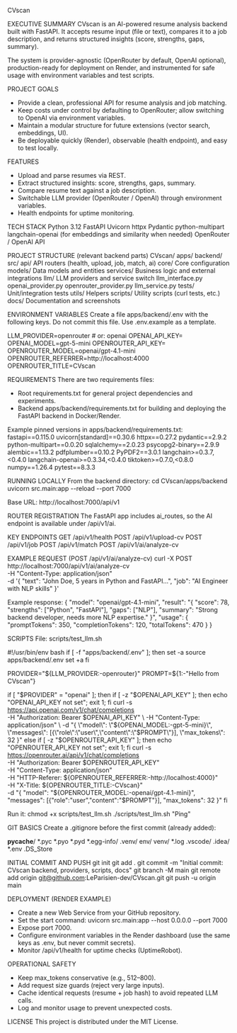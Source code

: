 CVscan

EXECUTIVE SUMMARY
CVscan is an AI-powered resume analysis backend built with FastAPI.
It accepts resume input (file or text), compares it to a job description, and returns structured insights (score, strengths, gaps, summary).

The system is provider-agnostic (OpenRouter by default, OpenAI optional), production-ready for deployment on Render, and instrumented for safe usage with environment variables and test scripts.

PROJECT GOALS
- Provide a clean, professional API for resume analysis and job matching.
- Keep costs under control by defaulting to OpenRouter; allow switching to OpenAI via environment variables.
- Maintain a modular structure for future extensions (vector search, embeddings, UI).
- Be deployable quickly (Render), observable (health endpoint), and easy to test locally.

FEATURES
- Upload and parse resumes via REST.
- Extract structured insights: score, strengths, gaps, summary.
- Compare resume text against a job description.
- Switchable LLM provider (OpenRouter / OpenAI) through environment variables.
- Health endpoints for uptime monitoring.

TECH STACK
Python 3.12
FastAPI
Uvicorn
httpx
Pydantic
python-multipart
langchain-openai (for embeddings and similarity when needed)
OpenRouter / OpenAI API

PROJECT STRUCTURE (relevant backend parts)
CVscan/
  apps/
    backend/
      src/
        api/          API routers (health, upload, job, match, ai)
        core/         Core configuration
        models/       Data models and entities
        services/     Business logic and external integrations
          llm/        LLM providers and service switch
            llm_interface.py
            openai_provider.py
            openrouter_provider.py
            llm_service.py
        tests/        Unit/integration tests
        utils/        Helpers
  scripts/            Utility scripts (curl tests, etc.)
  docs/               Documentation and screenshots

ENVIRONMENT VARIABLES
Create a file apps/backend/.env with the following keys. Do not commit this file. Use .env.example as a template.

LLM_PROVIDER=openrouter        # or: openai
OPENAI_API_KEY=
OPENAI_MODEL=gpt-5-mini
OPENROUTER_API_KEY=
OPENROUTER_MODEL=openai/gpt-4.1-mini
OPENROUTER_REFERRER=http://localhost:4000
OPENROUTER_TITLE=CVscan

REQUIREMENTS
There are two requirements files:
- Root requirements.txt for general project dependencies and experiments.
- Backend apps/backend/requirements.txt for building and deploying the FastAPI backend in Docker/Render.

Example pinned versions in apps/backend/requirements.txt:
fastapi==0.115.0
uvicorn[standard]==0.30.6
httpx==0.27.2
pydantic==2.9.2
python-multipart==0.0.20
sqlalchemy==2.0.23
psycopg2-binary==2.9.9
alembic==1.13.2
pdfplumber==0.10.2
PyPDF2==3.0.1
langchain>=0.3.7,<0.4.0
langchain-openai>=0.3.34,<0.4.0
tiktoken>=0.7.0,<0.8.0
numpy==1.26.4
pytest==8.3.3

RUNNING LOCALLY
From the backend directory:
cd CVscan/apps/backend
uvicorn src.main:app --reload --port 7000

Base URL:
http://localhost:7000/api/v1

ROUTER REGISTRATION
The FastAPI app includes ai_routes, so the AI endpoint is available under /api/v1/ai.

KEY ENDPOINTS
GET  /api/v1/health
POST /api/v1/upload-cv
POST /api/v1/job
POST /api/v1/match
POST /api/v1/ai/analyze-cv

EXAMPLE REQUEST (POST /api/v1/ai/analyze-cv)
curl -X POST http://localhost:7000/api/v1/ai/analyze-cv \
  -H "Content-Type: application/json" \
  -d '{
      "text": "John Doe, 5 years in Python and FastAPI...",
      "job": "AI Engineer with NLP skills"
    }'

Example response:
{
  "model": "openai/gpt-4.1-mini",
  "result": "{ \"score\": 78, \"strengths\": [\"Python\", \"FastAPI\"], \"gaps\": [\"NLP\"], \"summary\": \"Strong backend developer, needs more NLP expertise.\" }",
  "usage": {
    "promptTokens": 350,
    "completionTokens": 120,
    "totalTokens": 470
  }
}

SCRIPTS
File: scripts/test_llm.sh

#!/usr/bin/env bash
if [ -f "apps/backend/.env" ]; then
  set -a
  source apps/backend/.env
  set +a
fi

PROVIDER="${LLM_PROVIDER:-openrouter}"
PROMPT=${1:-"Hello from CVscan"}

if [ "$PROVIDER" = "openai" ]; then
  if [ -z "$OPENAI_API_KEY" ]; then echo "OPENAI_API_KEY not set"; exit 1; fi
  curl -s https://api.openai.com/v1/chat/completions \
    -H "Authorization: Bearer $OPENAI_API_KEY" \
    -H "Content-Type: application/json" \
    -d "{
      \"model\": \"${OPENAI_MODEL:-gpt-5-mini}\",
      \"messages\": [{\"role\":\"user\",\"content\":\"$PROMPT\"}],
      \"max_tokens\": 32
    }"
else
  if [ -z "$OPENROUTER_API_KEY" ]; then echo "OPENROUTER_API_KEY not set"; exit 1; fi
  curl -s https://openrouter.ai/api/v1/chat/completions \
    -H "Authorization: Bearer $OPENROUTER_API_KEY" \
    -H "Content-Type: application/json" \
    -H "HTTP-Referer: ${OPENROUTER_REFERRER:-http://localhost:4000}" \
    -H "X-Title: ${OPENROUTER_TITLE:-CVscan}" \
    -d "{
      \"model\": \"${OPENROUTER_MODEL:-openai/gpt-4.1-mini}\",
      \"messages\": [{\"role\":\"user\",\"content\":\"$PROMPT\"}],
      \"max_tokens\": 32
    }"
fi

Run it:
chmod +x scripts/test_llm.sh
./scripts/test_llm.sh "Ping"

GIT BASICS
Create a .gitignore before the first commit (already added):

__pycache__/
*.pyc
*.pyo
*.pyd
*.egg-info/
.venv/
env/
venv/
*.log
.vscode/
.idea/
*.env
.DS_Store

INITIAL COMMIT AND PUSH
git init
git add .
git commit -m "Initial commit: CVscan backend, providers, scripts, docs"
git branch -M main
git remote add origin git@github.com:LeParisien-dev/CVscan.git
git push -u origin main

DEPLOYMENT (RENDER EXAMPLE)
- Create a new Web Service from your GitHub repository.
- Set the start command:
  uvicorn src.main:app --host 0.0.0.0 --port 7000
- Expose port 7000.
- Configure environment variables in the Render dashboard (use the same keys as .env, but never commit secrets).
- Monitor /api/v1/health for uptime checks (UptimeRobot).

OPERATIONAL SAFETY
- Keep max_tokens conservative (e.g., 512–800).
- Add request size guards (reject very large inputs).
- Cache identical requests (resume + job hash) to avoid repeated LLM calls.
- Log and monitor usage to prevent unexpected costs.

LICENSE
This project is distributed under the MIT License.
